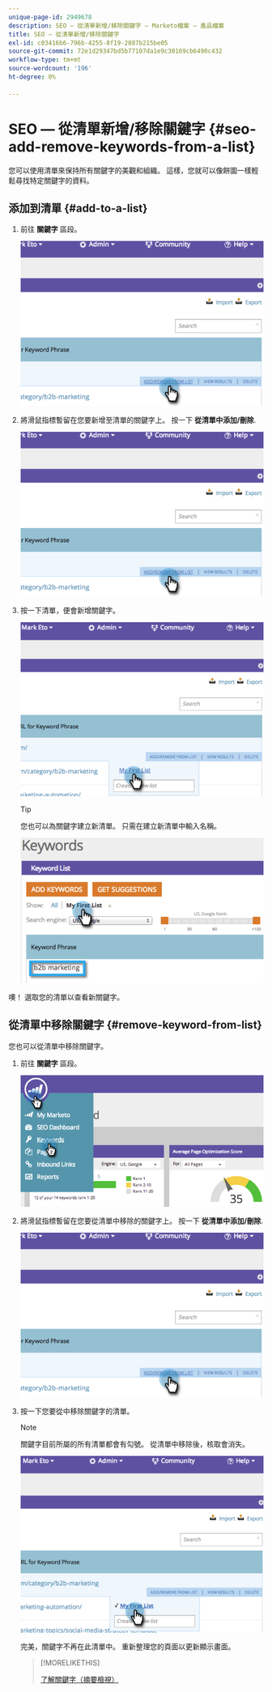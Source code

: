 ```yaml
---
unique-page-id: 2949678
description: SEO — 從清單新增/移除關鍵字 — Marketo檔案 — 產品檔案
title: SEO — 從清單新增/移除關鍵字
exl-id: c03416b6-796b-4255-8f19-2087b215be05
source-git-commit: 72e1d29347bd5b77107da1e9c30169cb6490c432
workflow-type: tm+mt
source-wordcount: '196'
ht-degree: 0%

---
```


# SEO — 從清單新增/移除關鍵字 {#seo-add-remove-keywords-from-a-list}

您可以使用清單來保持所有關鍵字的美觀和組織。 這樣，您就可以像餅圖一樣輕鬆尋找特定關鍵字的資料。

## 添加到清單 {#add-to-a-list}

1. 前往 **關鍵字** 區段。

   ![](assets/image2014-9-18-11-3a48-3a36.png)

1. 將滑鼠指標暫留在您要新增至清單的關鍵字上。 按一下 **從清單中添加/刪除**.

   ![](assets/image2014-9-18-11-3a48-3a42.png)

1. 按一下清單，便會新增關鍵字。

   ![](assets/image2014-9-18-11-3a48-3a47.png)

   >[!TIP]
   >
   >您也可以為關鍵字建立新清單。 只需在建立新清單中輸入名稱。

   ![](assets/image2014-9-18-11-3a49-3a16.png)

噢！ 選取您的清單以查看新關鍵字。

## 從清單中移除關鍵字 {#remove-keyword-from-list}

您也可以從清單中移除關鍵字。

1. 前往 **關鍵字** 區段。

   ![](assets/image2014-9-18-11-3a49-3a55.png)

1. 將滑鼠指標暫留在您要從清單中移除的關鍵字上。 按一下 **從清單中添加/刪除**.

   ![](assets/image2014-9-18-11-3a50-3a4.png)

1. 按一下您要從中移除關鍵字的清單。

   >[!NOTE]
   >
   >關鍵字目前所屬的所有清單都會有勾號。 從清單中移除後，核取會消失。

   ![](assets/image2014-9-18-11-3a50-3a41.png)

   完美，關鍵字不再在此清單中。 重新整理您的頁面以更新顯示畫面。

   >[!MORELIKETHIS]
   >
   >[了解關鍵字（摘要檢視）](/help/marketo/product-docs/additional-apps/seo/keywords/seo-understanding-keywords.md)
